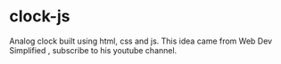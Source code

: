 # clock-js
Analog clock built using html, css and js. This idea came from Web Dev Simplified , subscribe to his youtube channel.
